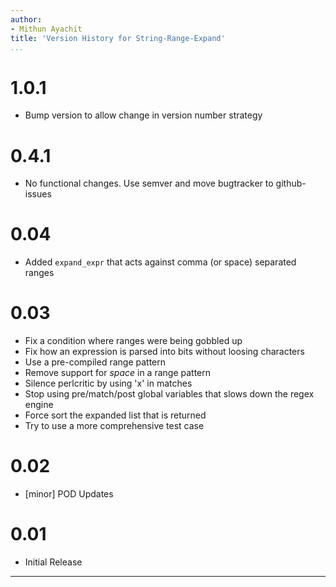 ```yaml
---
author:
- Mithun Ayachit
title: 'Version History for String-Range-Expand'
...
```


# 1.0.1

-   Bump version to allow change in version number strategy

# 0.4.1

-   No functional changes. Use semver and move bugtracker to
    github-issues

# 0.04

-   Added `expand_expr` that acts against comma (or space) separated
    ranges

# 0.03

-   Fix a condition where ranges were being gobbled up
-   Fix how an expression is parsed into bits without loosing characters
-   Use a pre-compiled range pattern
-   Remove support for *space* in a range pattern
-   Silence perlcritic by using 'x' in matches
-   Stop using pre/match/post global variables that slows down the regex
    engine
-   Force sort the expanded list that is returned
-   Try to use a more comprehensive test case

# 0.02

-   [minor] POD Updates

# 0.01

-   Initial Release

------------------------------------------------------------------------
